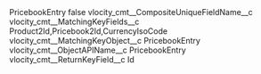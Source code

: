 <?xml version="1.0" encoding="UTF-8"?>
<CustomMetadata xmlns="http://soap.sforce.com/2006/04/metadata" xmlns:xsi="http://www.w3.org/2001/XMLSchema-instance" xmlns:xsd="http://www.w3.org/2001/XMLSchema">
    <label>PricebookEntry</label>
    <protected>false</protected>
    <values>
        <field>vlocity_cmt__CompositeUniqueFieldName__c</field>
        <value xsi:nil="true"/>
    </values>
    <values>
        <field>vlocity_cmt__MatchingKeyFields__c</field>
        <value xsi:type="xsd:string">Product2Id,Pricebook2Id,CurrencyIsoCode</value>
    </values>
    <values>
        <field>vlocity_cmt__MatchingKeyObject__c</field>
        <value xsi:type="xsd:string">PricebookEntry</value>
    </values>
    <values>
        <field>vlocity_cmt__ObjectAPIName__c</field>
        <value xsi:type="xsd:string">PricebookEntry</value>
    </values>
    <values>
        <field>vlocity_cmt__ReturnKeyField__c</field>
        <value xsi:type="xsd:string">Id</value>
    </values>
</CustomMetadata>
